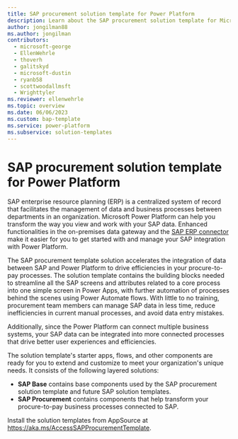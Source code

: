 ```yaml
---
title: SAP procurement solution template for Power Platform
description: Learn about the SAP procurement solution template for Microsoft Power Platform.
author: jongilman88
ms.author: jongilman
contributors:
  - microsoft-george
  - EllenWehrle
  - thoverh
  - galitskyd
  - microsoft-dustin
  - ryanb58
  - scottwoodallmsft
  - Wrighttyler
ms.reviewer: ellenwehrle
ms.topic: overview
ms.date: 06/06/2023
ms.custom: bap-template
ms.service: power-platform
ms.subservice: solution-templates
---
```


# SAP procurement solution template for Power Platform

SAP enterprise resource planning (ERP) is a centralized system of record that facilitates the management of data and business processes between departments in an organization. Microsoft Power Platform can help you transform the way you view and work with your SAP data. Enhanced functionalities in the on-premises data gateway and the [SAP ERP connector](/connectors/saperp/) make it easier for you to get started with and manage your SAP integration with Power Platform.

The SAP procurement template solution accelerates the integration of data between SAP and Power Platform to drive efficiencies in your procure-to-pay processes. The solution template contains the building blocks needed to streamline all the SAP screens and attributes related to a core process into one simple screen in Power Apps, with further automation of processes behind the scenes using Power Automate flows. With little to no training, procurement team members can manage SAP data in less time, reduce inefficiencies in current manual processes, and avoid data entry mistakes.

Additionally, since the Power Platform can connect multiple business systems, your SAP data can be integrated into more connected processes that drive better user experiences and efficiencies.

The solution template's starter apps, flows, and other components are ready for you to extend and customize to meet your organization's unique needs. It consists of the following layered solutions:

- **SAP Base** contains base components used by the SAP procurement solution template and future SAP solution templates.
- **SAP Procurement** contains components that help transform your procure-to-pay business processes connected to SAP.

Install the solution templates from AppSource at <https://aka.ms/AccessSAPProcurementTemplate>.
